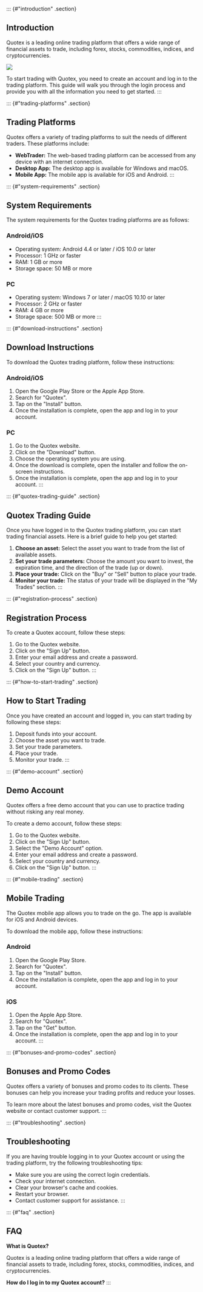 ::: {#"introduction" .section}
## Introduction

Quotex is a leading online trading platform that offers a wide range of
financial assets to trade, including forex, stocks, commodities,
indices, and cryptocurrencies.

[![](https://static.quotex.io/files/12_en/300_250.jpg)](https://traff.sbs/brokerqxlid)

To start trading with Quotex, you need to create an account and log in
to the trading platform. This guide will walk you through the login
process and provide you with all the information you need to get
started.
:::

::: {#"trading-platforms" .section}
## Trading Platforms

Quotex offers a variety of trading platforms to suit the needs of
different traders. These platforms include:

-   **WebTrader:** The web-based trading platform can be accessed from
    any device with an internet connection.
-   **Desktop App:** The desktop app is available for Windows and macOS.
-   **Mobile App:** The mobile app is available for iOS and Android.
:::

::: {#"system-requirements" .section}
## System Requirements

The system requirements for the Quotex trading platforms are as follows:

### Android/iOS

-   Operating system: Android 4.4 or later / iOS 10.0 or later
-   Processor: 1 GHz or faster
-   RAM: 1 GB or more
-   Storage space: 50 MB or more

### PC

-   Operating system: Windows 7 or later / macOS 10.10 or later
-   Processor: 2 GHz or faster
-   RAM: 4 GB or more
-   Storage space: 500 MB or more
:::

::: {#"download-instructions" .section}
## Download Instructions

To download the Quotex trading platform, follow these instructions:

### Android/iOS

1.  Open the Google Play Store or the Apple App Store.
2.  Search for "Quotex".
3.  Tap on the "Install" button.
4.  Once the installation is complete, open the app and log in to your
    account.

### PC

1.  Go to the Quotex website.
2.  Click on the "Download" button.
3.  Choose the operating system you are using.
4.  Once the download is complete, open the installer and follow the
    on-screen instructions.
5.  Once the installation is complete, open the app and log in to your
    account.
:::

::: {#"quotex-trading-guide" .section}
## Quotex Trading Guide

Once you have logged in to the Quotex trading platform, you can start
trading financial assets. Here is a brief guide to help you get started:

1.  **Choose an asset:** Select the asset you want to trade from the
    list of available assets.
2.  **Set your trade parameters:** Choose the amount you want to invest,
    the expiration time, and the direction of the trade (up or down).
3.  **Place your trade:** Click on the "Buy" or "Sell"
    button to place your trade.
4.  **Monitor your trade:** The status of your trade will be displayed
    in the "My Trades" section.
:::

::: {#"registration-process" .section}
## Registration Process

To create a Quotex account, follow these steps:

1.  Go to the Quotex website.
2.  Click on the "Sign Up" button.
3.  Enter your email address and create a password.
4.  Select your country and currency.
5.  Click on the "Sign Up" button.
:::

::: {#"how-to-start-trading" .section}
## How to Start Trading

Once you have created an account and logged in, you can start trading by
following these steps:

1.  Deposit funds into your account.
2.  Choose the asset you want to trade.
3.  Set your trade parameters.
4.  Place your trade.
5.  Monitor your trade.
:::

::: {#"demo-account" .section}
## Demo Account

Quotex offers a free demo account that you can use to practice trading
without risking any real money.

To create a demo account, follow these steps:

1.  Go to the Quotex website.
2.  Click on the "Sign Up" button.
3.  Select the "Demo Account" option.
4.  Enter your email address and create a password.
5.  Select your country and currency.
6.  Click on the "Sign Up" button.
:::

::: {#"mobile-trading" .section}
## Mobile Trading

The Quotex mobile app allows you to trade on the go. The app is
available for iOS and Android devices.

To download the mobile app, follow these instructions:

### Android

1.  Open the Google Play Store.
2.  Search for "Quotex".
3.  Tap on the "Install" button.
4.  Once the installation is complete, open the app and log in to your
    account.

### iOS

1.  Open the Apple App Store.
2.  Search for "Quotex".
3.  Tap on the "Get" button.
4.  Once the installation is complete, open the app and log in to your
    account.
:::

::: {#"bonuses-and-promo-codes" .section}
## Bonuses and Promo Codes

Quotex offers a variety of bonuses and promo codes to its clients. These
bonuses can help you increase your trading profits and reduce your
losses.

To learn more about the latest bonuses and promo codes, visit the Quotex
website or contact customer support.
:::

::: {#"troubleshooting" .section}
## Troubleshooting

If you are having trouble logging in to your Quotex account or using the
trading platform, try the following troubleshooting tips:

-   Make sure you are using the correct login credentials.
-   Check your internet connection.
-   Clear your browser\'s cache and cookies.
-   Restart your browser.
-   Contact customer support for assistance.
:::

::: {#"faq" .section}
## FAQ

**What is Quotex?**

Quotex is a leading online trading platform that offers a wide range of
financial assets to trade, including forex, stocks, commodities,
indices, and cryptocurrencies.

**How do I log in to my Quotex account?**
:::

